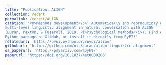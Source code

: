 ```yaml
---
title: "Publication: ALIGN"
collection: recent
permalink: /recent/ALIGN
citation: '<b>Methods development</b>: Automatically and reproducibly quantify
multi-level linguistic alignment in natural conversation with ALIGN
(Duran, Paxton, & Fusaroli, 2019, <i>Psychological Methods</i>). Find our
Python package on GitHub, or install it directly from PyPI!'
relatedurl: 'https://pypi.python.org/pypi/align'
githuburl: 'https://github.com/nickduran/align-linguistic-alignment'
oa_paperurl: 'https://psyarxiv.com/a5yh9/'
paperurl: 'https://doi.org/10.1037/met0000206'
---
```


